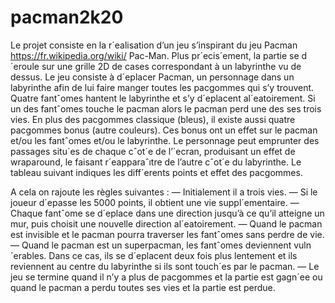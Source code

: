 # pacman2k20

Le projet consiste en la r´ealisation d’un jeu s’inspirant du jeu Pacman https://fr.wikipedia.org/wiki/
Pac-Man.
Plus pr´ecis´ement, la partie se d´eroule sur une grille 2D de cases correspondant à un labyrinthe vu de dessus. Le
jeu consiste à d´eplacer Pacman, un personnage dans un labyrinthe afin de lui faire manger toutes les pacgommes
qui s’y trouvent. Quatre fantˆomes hantent le labyrinthe et s’y d´eplacent al´eatoirement. Si un des fantˆomes touche le
pacman alors le pacman perd une des ses trois vies. En plus des pacgommes classique (bleus), il existe aussi quatre
pacgommes bonus (autre couleurs). Ces bonus ont un effet sur le pacman et/ou les fantˆomes et/ou le labyrinthe.
Le personnage peut emprunter des passages situ´es de chaque cˆot´e de l’´ecran, produisant un effet de wraparound,
le faisant r´eapparaˆıtre de l’autre cˆot´e du labyrinthe. Le tableau suivant indiques les diff´erents points et effet des
pacgommes.

A cela on rajoute les règles suivantes :
— Initialement il a trois vies.
— Si le joueur d´epasse les 5000 points, il obtient une vie suppl´ementaire.
— Chaque fantˆome se d´eplace dans une direction jusqu’à ce qu’il atteigne un mur, puis choisit une nouvelle
direction al´eatoirement.
— Quand le pacman est invisible et le pacman pourra traverser les fantˆomes sans perdre de vie.
— Quand le pacman est un superpacman, les fantˆomes deviennent vuln´erables. Dans ce cas, ils se d´eplacent
deux fois plus lentement et ils reviennent au centre du labyrinthe si ils sont touch´es par le pacman.
— Le jeu se termine quand il n’y a plus de pacgommes et la partie est gagn´ee ou quand le pacman a perdu
toutes ses vies et la partie est perdue.
